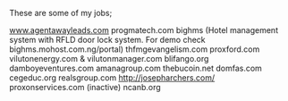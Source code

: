These are some of my jobs;

www.agentawayleads.com
progmatech.com
bighms (Hotel management system with RFLD door lock system. For demo check bighms.mohost.com.ng/portal)
thfmgevangelism.com
proxford.com
vilutonenergy.com & vilutonmanager.com
blifango.org
damboyeventures.com
amanagroup.com
thebucoin.net
domfas.com
cegeduc.org
realsgroup.com
http://josepharchers.com/
proxonservices.com (inactive)
ncanb.org
